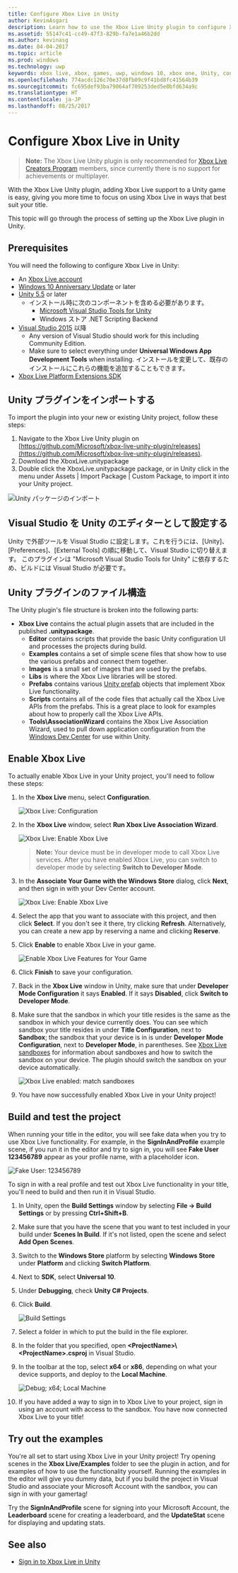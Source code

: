 ```yaml
---
title: Configure Xbox Live in Unity
author: KevinAsgari
description: Learn how to use the Xbox Live Unity plugin to configure Xbox Live in your Unity game.
ms.assetid: 55147c41-cc49-47f3-829b-fa7e1a46b2dd
ms.author: kevinasg
ms.date: 04-04-2017
ms.topic: article
ms.prod: windows
ms.technology: uwp
keywords: xbox live, xbox, games, uwp, windows 10, xbox one, Unity, configure
ms.openlocfilehash: 774acdc126c70e37d8fb09c9f41bd8fc41564b39
ms.sourcegitcommit: fc695def93ba79064af709253ded5e0bfd634a9c
ms.translationtype: HT
ms.contentlocale: ja-JP
ms.lasthandoff: 08/25/2017
---
```

# <a name="configure-xbox-live-in-unity"></a>Configure Xbox Live in Unity

> **Note:** The Xbox Live Unity plugin is only recommended for [Xbox Live Creators Program](../developer-program-overview.md) members, since currently there is no support for achievements or multiplayer.

With the Xbox Live Unity plugin, adding Xbox Live support to a Unity game is easy, giving you more time to focus on using Xbox Live in ways that best suit your title.

This topic will go through the process of setting up the Xbox Live plugin in Unity.

## <a name="prerequisites"></a>Prerequisites

You will need the following to configure Xbox Live in Unity:

* An [Xbox Live account](https://support.xbox.com/browse/my-account/manage-account/Create%20account)
* [Windows 10 Anniversary Update](https://microsoft.com/windows)  or later
* [Unity 5.5](https://store.unity.com/) or later
  * インストール時に次のコンポーネントを含める必要があります。
    * [Microsoft Visual Studio Tools for Unity](https://marketplace.visualstudio.com/items?itemName=SebastienLebreton.VisualStudio2015ToolsforUnity)
    * Windows ストア .NET Scripting Backend
* [Visual Studio 2015](https://www.visualstudio.com/) 以降
  * Any version of Visual Studio should work for this including Community Edition.
  * Make sure to select everything under **Universal Windows App Development Tools** when installing.  インストールを変更して、既存のインストールにこれらの機能を追加することもできます。
* [Xbox Live Platform Extensions SDK](http://aka.ms/xblextsdk) 

## <a name="import-the-unity-plugin"></a>Unity プラグインをインポートする

To import the plugin into your new or existing Unity project, follow these steps:

1. Navigate to the Xbox Live Unity plugin on [https://github.com/Microsoft/xbox-live-unity-plugin/releases](https://github.com/Microsoft/xbox-live-unity-plugin/releases).
2. Download the XboxLive.unitypackage
3. Double click the XboxLive.unitypackage package, or in Unity click in the menu under Assets | Import Package | Custom Package, to import it into your Unity project.

![Unity パッケージのインポート](../images/unity/unity-import.png)

## <a name="set-visual-studio-as-editor-in-unity"></a>Visual Studio を Unity のエディターとして設定する

Unity で外部ツールを Visual Studio に設定します。これを行うには、[Unity]、[Preferences]、[External Tools] の順に移動して、Visual Studio に切り替えます。
このプラグインは "Microsoft Visual Studio Tools for Unity" に依存するため、ビルドには Visual Studio が必要です。

## <a name="unity-plugin-file-structure"></a>Unity プラグインのファイル構造

The Unity plugin's file structure is broken into the following parts:

* __Xbox Live__ contains the actual plugin assets that are included in the published **.unitypackage**.
    * __Editor__ contains scripts that provide the basic Unity configuration UI and processes the projects during build.
    * __Examples__ contains a set of simple scene files that show how to use the various prefabs and connect them together.
    * __Images__ is a small set of images that are used by the prefabs.
    * __Libs__ is where the Xbox Live libraries will be stored.
    * __Prefabs__ contains various [Unity prefab](https://docs.unity3d.com/Manual/Prefabs.html) objects that implement Xbox Live functionality.
    * __Scripts__ contains all of the code files that actually call the Xbox Live APIs from the prefabs.  This is a great place to look for examples about how to properly call the Xbox Live APIs.
    * __Tools\AssociationWizard__ contains the Xbox Live Association Wizard, used to pull down application configuration from the [Windows Dev Center](https://developer.microsoft.com/windows) for use within Unity.

## <a name="enable-xbox-live"></a>Enable Xbox Live

To actually enable Xbox Live in your Unity project, you'll need to follow these steps:

1. In the **Xbox Live** menu, select **Configuration**.

    ![Xbox Live: Configuration](../images/unity/xbox-live-configuration.PNG)

2. In the **Xbox Live** window, select **Run Xbox Live Association Wizard**.

    ![Xbox Live: Enable Xbox Live](../images/unity/enable-xbox-live.PNG)

    > **Note:** Your device must be in developer mode to call Xbox Live services. After you have enabled Xbox Live, you can switch to developer mode by selecting **Switch to Developer Mode**.

3. In the **Associate Your Game with the Windows Store** dialog, click **Next**, and then sign in with your Dev Center account.

    ![Xbox Live: Enable Xbox Live](../images/unity/associate-game-with-store.png)

4. Select the app that you want to associate with this project, and then click **Select**. If you don't see it there, try clicking **Refresh**. Alternatively, you can create a new app by reserving a name and clicking **Reserve**.

5. Click **Enable** to enable Xbox Live in your game.

    ![Enable Xbox Live Features for Your Game](../images/unity/associate-your-game-with-the-windows-store.PNG)

6. Click **Finish** to save your configuration.

7. Back in the **Xbox Live** window in Unity, make sure that under **Developer Mode Configuration** it says **Enabled**. If it says **Disabled**, click **Switch to Developer Mode**.

8. Make sure that the sandbox in which your title resides is the same as the sandbox in which your device currently does. You can see which sandbox your title resides in under **Title Configuration**, next to **Sandbox**; the sandbox that your device is in is under **Developer Mode Configuration**, next to **Developer Mode**, in parentheses. See [Xbox Live sandboxes](../xbox-live-sandboxes.md) for information about sandboxes and how to switch the sandbox on your device. The plugin should switch the sandbox on your device automatically.

    ![Xbox Live enabled: match sandboxes](../images/unity/unity-xbl-enabled.PNG)

9. You have now successfully enabled Xbox Live in your Unity project!

## <a name="build-and-test-the-project"></a>Build and test the project

When running your title in the editor, you will see fake data when you try to use Xbox Live functionality. For example, in the **SignInAndProfile** example scene, if you run it in the editor and try to sign in, you will see **Fake User 123456789** appear as your profile name, with a placeholder icon.

![Fake User: 123456789](../images/unity/unity-game-fake-data.PNG)

To sign in with a real profile and test out Xbox Live functionality in your title, you'll need to build and then run it in Visual Studio.

1. In Unity, open the **Build Settings** window by selecting **File -> Build Settings** or by pressing **Ctrl+Shift+B**.

2. Make sure that you have the scene that you want to test included in your build under **Scenes In Build**. If it's not listed, open the scene and select **Add Open Scenes**.

3. Switch to the **Windows Store** platform by selecting **Windows Store** under **Platform** and clicking **Switch Platform**.

4. Next to **SDK**, select **Universal 10**.

5. Under **Debugging**, check **Unity C# Projects**.

6. Click **Build**.

    ![Build Settings](../images/unity/unity-build-settings.PNG)

7. Select a folder in which to put the build in the file explorer.

8. In the folder that you specified, open **&lt;ProjectName&gt;\\&lt;ProjectName&gt;.csproj** in Visual Studio.

9. In the toolbar at the top, select **x64** or **x86**, depending on what your device supports, and deploy to the **Local Machine**.

    ![Debug; x64; Local Machine](../images/unity/vs-debug-local-machine.PNG)

10. If you have added a way to sign in to Xbox Live to your project, sign in using an account with access to the sandbox. You have now connected Xbox Live to your title!

## <a name="try-out-the-examples"></a>Try out the examples

You're all set to start using Xbox Live in your Unity project! Try opening scenes in the **Xbox Live/Examples** folder to see the plugin in action, and for examples of how to use the functionality yourself. Running the examples in the editor will give you dummy data, but if you build the project in Visual Studio and associate your Microsoft Account with the sandbox, you can sign in with your gamertag!

Try the **SignInAndProfile** scene for signing into your Microsoft Account, the **Leaderboard** scene for creating a leaderboard, and the **UpdateStat** scene for displaying and updating stats.

## <a name="see-also"></a>See also

* [Sign in to Xbox Live in Unity](sign-in-to-xbox-live-in-unity.md)
